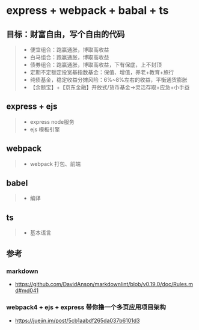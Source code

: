 # express + webpack + babal + ts

## 目标：财富自由，写个自由的代码

>* 便宜组合：跑赢通胀，博取高收益
>* 白马组合：跑赢通胀，博取高收益
>* 债券组合：跑赢通胀，博取高收益，下有保底，上不封顶
>* 定期不定额定投宽基指数基金：保值、增值，养老+教育+旅行
>* 纯债基金，稳定收益分摊风险：6%~8%左右的收益，平衡通货膨胀
>* 【余额宝】+【京东金融】开放式/货币基金->灵活存取+应急+小手益

## express + ejs

>* express node服务
>* ejs 模板引擎

## webpack

>* webpack 打包、前端

## babel

>* 编译

## ts

>* 基本语言

## 参考

### markdown

* https://github.com/DavidAnson/markdownlint/blob/v0.19.0/doc/Rules.md#md041

### webpack4 + ejs + express 带你撸一个多页应用项目架构

* https://juejin.im/post/5cb1aabdf265da037b6101d3
